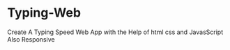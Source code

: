 # Typing-Web
Create A Typing Speed Web App with the Help of html css and JavasScript Also Responsive 
